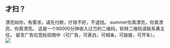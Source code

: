 ## 才扫？
漂亮如你，有需求，请先付款，疗效不好，不退钱。
summer你真漂亮，你真漂亮，你真漂亮。
这是一个90000分钟收入过万的二维码，轮转二维码请联系黄主任。
留言广告位竞标招商中（可广告，可表白，可相亲，可链接，可开车）。
</br>
<img src="https://wx4.sinaimg.cn/mw1024/8664d3ffgy1fl1g1z6lcej20tz14qju0.jpg" />

